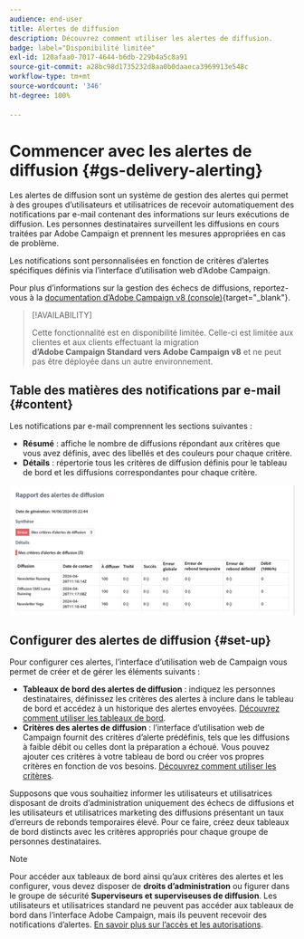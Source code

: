 ```yaml
---
audience: end-user
title: Alertes de diffusion
description: Découvrez comment utiliser les alertes de diffusion.
badge: label="Disponibilité limitée"
exl-id: 120afaa0-7017-4644-b6db-229b4a5c8a91
source-git-commit: a28bc98d1735232d8aa0b0daaeca3969913e548c
workflow-type: tm+mt
source-wordcount: '346'
ht-degree: 100%

---
```


# Commencer avec les alertes de diffusion {#gs-delivery-alerting}

Les alertes de diffusion sont un système de gestion des alertes qui permet à des groupes d’utilisateurs et utilisatrices de recevoir automatiquement des notifications par e-mail contenant des informations sur leurs exécutions de diffusion. Les personnes destinataires surveillent les diffusions en cours traitées par Adobe Campaign et prennent les mesures appropriées en cas de problème.

Les notifications sont personnalisées en fonction de critères d’alertes spécifiques définis via l’interface d’utilisation web d’Adobe Campaign.

Pour plus d’informations sur la gestion des échecs de diffusions, reportez-vous à la [documentation d’Adobe Campaign v8 (console)](https://experienceleague.adobe.com/fr/docs/campaign/campaign-v8/send/failures/delivery-failures#send){target="_blank"}.

>[!AVAILABILITY]
>
>Cette fonctionnalité est en disponibilité limitée. Celle-ci est limitée aux clientes et aux clients effectuant la migration **d’Adobe Campaign Standard vers Adobe Campaign v8** et ne peut pas être déployée dans un autre environnement.

## Table des matières des notifications par e-mail {#content}

Les notifications par e-mail comprennent les sections suivantes :

* **Résumé** : affiche le nombre de diffusions répondant aux critères que vous avez définis, avec des libellés et des couleurs pour chaque critère.
* **Détails** : répertorie tous les critères de diffusion définis pour le tableau de bord et les diffusions correspondantes pour chaque critère.

![Description : cette capture d’écran montre la disposition des notifications par e-mail, y compris les sections de résumé et de détails.](assets/alerting-email.png)

## Configurer des alertes de diffusion {#set-up}

Pour configurer ces alertes, l’interface d’utilisation web de Campaign vous permet de créer et de gérer les éléments suivants :

* **Tableaux de bord des alertes de diffusion** : indiquez les personnes destinataires, définissez les critères des alertes à inclure dans le tableau de bord et accédez à un historique des alertes envoyées. [Découvrez comment utiliser les tableaux de bord](../msg/delivery-alerting-dashboards.md).
* **Critères des alertes de diffusion** : l’interface d’utilisation web de Campaign fournit des critères d’alerte prédéfinis, tels que les diffusions à faible débit ou celles dont la préparation a échoué. Vous pouvez ajouter ces critères à votre tableau de bord ou créer vos propres critères en fonction de vos besoins. [Découvrez comment utiliser les critères](../msg/delivery-alerting-criteria.md).

Supposons que vous souhaitiez informer les utilisateurs et utilisatrices disposant de droits d’administration uniquement des échecs de diffusions et les utilisateurs et utilisatrices marketing des diffusions présentant un taux d’erreurs de rebonds temporaires élevé. Pour ce faire, créez deux tableaux de bord distincts avec les critères appropriés pour chaque groupe de personnes destinataires.

>[!NOTE]
>
>Pour accéder aux tableaux de bord ainsi qu’aux critères des alertes et les configurer, vous devez disposer de **droits d’administration** ou figurer dans le groupe de sécurité **Superviseurs et superviseuses de diffusion**. Les utilisateurs et utilisatrices standard ne peuvent pas accéder aux tableaux de bord dans l’interface Adobe Campaign, mais ils peuvent recevoir des notifications d’alertes. [En savoir plus sur l’accès et les autorisations](../get-started/permissions.md).